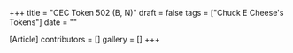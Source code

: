 +++
title = "CEC Token  502 (B, N)"
draft = false
tags = ["Chuck E Cheese's Tokens"]
date = ""

[Article]
contributors = []
gallery = []
+++